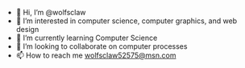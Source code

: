 - 👋 Hi, I’m @wolfsclaw
- 👀 I’m interested in computer science, computer graphics, and web design
- 🌱 I’m currently learning Computer Science
- 💞️ I’m looking to collaborate on computer processes
- 📫 How to reach me wolfsclaw52575@msn.com

<!---
wolfsclaw/wolfsclaw is a ✨ special ✨ repository because its `README.md` (this file) appears on your GitHub profile.
You can click the Preview link to take a look at your changes.
--->
